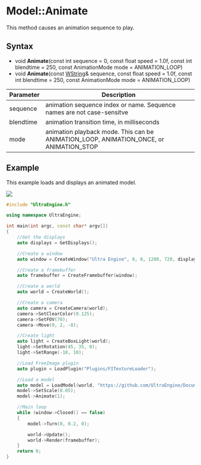 # Model::Animate

This method causes an animation sequence to play.

## Syntax
* void **Animate**(const int sequence = 0, const float speed = 1.0f, const int blendtime = 250, const AnimationMode mode = ANIMATION_LOOP)
* void **Animate**(const [WString](WString.md)& sequence, const float speed = 1.0f, const int blendtime = 250, const AnimationMode mode = ANIMATION_LOOP)

| Parameter | Description |
| ------ | ------ |
| sequence | animation sequence index or name. Sequence names are not case-sensitve |
| blendtime | animation transition time, in milliseconds |
| mode | animation playback mode. This can be ANIMATION_LOOP, ANIMATION_ONCE, or ANIMATION_STOP |

## Example

This example loads and displays an animated model.

![](https://raw.githubusercontent.com/UltraEngine/Documentation/master/Images/model_animate.jpg)

```c++
#include "UltraEngine.h"

using namespace UltraEngine;

int main(int argc, const char* argv[])
{
    //Get the displays
    auto displays = GetDisplays();

    //Create a window
    auto window = CreateWindow("Ultra Engine", 0, 0, 1280, 720, displays[0], WINDOW_CENTER | WINDOW_TITLEBAR);

    //Create a framebuffer
    auto framebuffer = CreateFramebuffer(window);

    //Create a world
    auto world = CreateWorld();

    //Create a camera
    auto camera = CreateCamera(world);
    camera->SetClearColor(0.125);
    camera->SetFOV(70);
    camera->Move(0, 2, -8);

    //Create light
    auto light = CreateBoxLight(world);
    light->SetRotation(45, 35, 0);
    light->SetRange(-10, 10);

    //Load FreeImage plugin
    auto plugin = LoadPlugin("Plugins/FITextureLoader");

    //Load a model
    auto model = LoadModel(world, "https://github.com/UltraEngine/Documentation/raw/master/Assets/Models/Characters/Fox.glb");
    model->SetScale(0.05);
    model->Animate(1);

    //Main loop
    while (window->Closed() == false)
    {
        model->Turn(0, 0.2, 0);

        world->Update();
        world->Render(framebuffer);
    }
    return 0;
}
```
